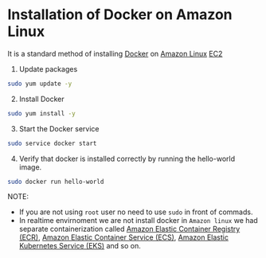 # Installation of Docker on Amazon Linux

It is a standard method of installing [Docker](https://www.docker.com/) on [Amazon Linux](https://aws.amazon.com/amazon-linux-ami/) [EC2](https://aws.amazon.com/ec2/)

1. Update packages
~~~sh
sudo yum update -y
~~~
2. Install Docker
~~~sh
sudo yum install -y
~~~
3. Start the Docker service
~~~sh
sudo service docker start
~~~
4. Verify that docker is installed correctly by running the hello-world image.
~~~sh
sudo docker run hello-world
~~~

NOTE:
* If you are not using `root` user no need to use `sudo` in front of commads.
* In realtime envirnoment we are not install docker in `Amazon linux` we had separate containerization called [Amazon Elastic Container Registry (ECR)](https://aws.amazon.com/ecr/?c=cn&sec=srv), [Amazon Elastic Container Service (ECS)](https://aws.amazon.com/ecs/?c=cn&sec=srv&whats-new-cards.sort-by=item.additionalFields.postDateTime&whats-new-cards.sort-order=desc&ecs-blogs.sort-by=item.additionalFields.createdDate&ecs-blogs.sort-order=desc), [Amazon Elastic Kubernetes Service (EKS)](https://aws.amazon.com/eks/?c=cn&sec=srv&whats-new-cards.sort-by=item.additionalFields.postDateTime&whats-new-cards.sort-order=desc&eks-blogs.sort-by=item.additionalFields.createdDate&eks-blogs.sort-order=desc) and so on.

